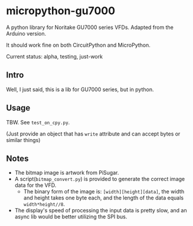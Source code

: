 # micropython-gu7000

A python library for Noritake GU7000 series VFDs. Adapted from the Arduino version.

It should work fine on both CircuitPython and MicroPython.

Current status: alpha, testing, just-work

## Intro

Well, I just said, this is a lib for GU7000 series, but in python.

## Usage

TBW. See `test_on_cpy.py`.

(Just provide an object that has `write` attribute and can accept bytes or
similar things)

## Notes

- The bitmap image is artwork from PiSugar.
- A script(`bitmap_convert.py`) is provided to generate the correct image data
  for the VFD.
    - The binary form of the image is: `[width][height][data]`, the width and
      height takes one byte each, and the length of the data equals
      `width*height//8`.
- The display's speed of processing the input data is pretty slow, and an async
  lib would be better utilizing the SPI bus.
